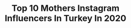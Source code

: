 ---
title: Top 10 Mothers Instagram Influencers In Turkey In 2020
description: >-
  Find top mothers Instagram influencers in Turkey in 2020. Most popular hashtags: #evdekal #tbt #babygirl #annek.
platform: Instagram
profiles:
  - username: "dorakayode"
    fullname: >-
      Mrs Dora Olanrewaju kayode
    location: "Turkey"
    followers: 78145
    engagement: 216
    commentsToLikes: 0.088589
    avatar: "https://scontent-ams4-1.cdninstagram.com/v/t51.2885-19/s320x320/88922469_3070236986321233_6056636028960112640_n.jpg?_nc_ht=scontent-ams4-1.cdninstagram.com&_nc_ohc=UsnRHJjUvFsAX9-N7wq&oh=8dcfa0e2c10b26dc3188a193601504a4&oe=5EB90598"
    verified: false
    hashtags: ""
  - username: "damladuvenakbas"
    fullname: >-
      Damla Düven Akbaş🐘
    location: "Turkey"
    followers: 38759
    engagement: 195
    commentsToLikes: 0.059257
    avatar: "https://instagram.fngo4-1.fna.fbcdn.net/v/t51.2885-19/s320x320/84959595_236242920719753_3560210808128405504_n.jpg?_nc_ht=instagram.fngo4-1.fna.fbcdn.net&_nc_ohc=QtQwQ7hqsgkAX9mYc5E&oh=f38d0c3161d2a8e73c2a39ab8bfbe418&oe=5EB280DA"
    verified: false
    hashtags: "#babygirl, #cumalss, #instagram, #momlife"
  - username: "kahraman_omur"
    fullname: >-
      Ömür Kahraman
    location: "Turkey"
    followers: 2706
    engagement: 1171
    commentsToLikes: 0.200222
    avatar: "https://scontent-lhr8-1.cdninstagram.com/v/t51.2885-19/s320x320/80022037_736635253512155_6333678109795024896_n.jpg?_nc_ht=scontent-lhr8-1.cdninstagram.com&_nc_ohc=fUzF1JxZDTAAX_-G_iw&oh=5a39ff6d5224dd60da745e97b4e766d0&oe=5EBBD421"
    verified: false
    hashtags: "#airportlook, #instapugliaphoto, #stand, #festadelladonna"
  - username: "byburcinkaya"
    fullname: >-
      Burçin Kaya | influencer
    location: "Turkey"
    followers: 283781
    engagement: 167
    commentsToLikes: 0.192182
    avatar: "https://scontent-lhr8-1.cdninstagram.com/v/t51.2885-19/s320x320/79385107_465516930775734_8501631189675671552_n.jpg?_nc_ht=scontent-lhr8-1.cdninstagram.com&_nc_ohc=L2LYOVw8exIAX9N8LaZ&oh=bb4143453ad7af79bd90566b6bdf34ca&oe=5EBBFC05"
    verified: false
    hashtags: "#sundayfunday, #moda, #spa, #doityourself"
  - username: "ezgisadeghi"
    fullname: >-
      Ezgi Turna Sadeghi
    location: "Turkey"
    followers: 11470
    engagement: 458
    commentsToLikes: 0.113171
    avatar: "https://scontent-lhr8-1.cdninstagram.com/v/t51.2885-19/s320x320/64614827_2488650154486795_5709570583742644224_n.jpg?_nc_ht=scontent-lhr8-1.cdninstagram.com&_nc_ohc=SPXejUkaS1kAX8Semtz&oh=929e0cc6f48b7b63eefac0421b5b01be&oe=5EBA60A3"
    verified: false
    hashtags: "#primer, #makeuplife, #makeupideas, #workingfromhome"
  - username: "ozlemervekt"
    fullname: >-
      Özlem Merve Karaaslan Telli
    location: "Turkey"
    followers: 11221
    engagement: 1169
    commentsToLikes: 0.047231
    avatar: "https://scontent-ams4-1.cdninstagram.com/v/t51.2885-19/s320x320/73303545_429511157762563_7913818697074999296_n.jpg?_nc_ht=scontent-ams4-1.cdninstagram.com&_nc_ohc=5B5u3lnsgawAX_VDEBm&oh=6a5b173384f543fa33c75984c06df431&oe=5EA93CAA"
    verified: false
    hashtags: "#turkey, #justf, #sleepingbeauty, #wednesdaymood"
  - username: "elif.usca"
    fullname: >-
      Elif USCA
    location: "Turkey"
    followers: 45394
    engagement: 203
    commentsToLikes: 0.042455
    avatar: "https://scontent-ams4-1.cdninstagram.com/v/t51.2885-19/s320x320/14031598_172139123219816_139286832_n.jpg?_nc_ht=scontent-ams4-1.cdninstagram.com&_nc_ohc=JuteK3R0XiIAX-fUVwv&oh=9859617efae79828bb0bcd5a8d85a750&oe=5EBBFF83"
    verified: false
    hashtags: "#erdemli, #toddlerlife, #lezzet, #sevgi"
  - username: "melekkhayta"
    fullname: >-
      Melek Karaca Hayta
    location: "Turkey"
    followers: 411452
    engagement: 363
    commentsToLikes: 0.364653
    avatar: "https://scontent-ams4-1.cdninstagram.com/v/t51.2885-19/s320x320/76800217_525378158054940_9066056623276949504_n.jpg?_nc_ht=scontent-ams4-1.cdninstagram.com&_nc_ohc=ZEY_w5YdazQAX_SeCfF&oh=3478f23e693a5efc8355a104bbd88fd5&oe=5EB9DCCE"
    verified: false
    hashtags: "#ezberbozanbal, #evdekalturkiye, #solakayd, #iyigeceler"
  - username: "arzuyanardag"
    fullname: >-
      Arzu Yanardağ
    location: "Turkey"
    followers: 46596
    engagement: 219
    commentsToLikes: 0.022287
    avatar: "https://scontent-lhr8-1.cdninstagram.com/v/t51.2885-19/s320x320/87335299_487074202173719_4958163370952884224_n.jpg?_nc_ht=scontent-lhr8-1.cdninstagram.com&_nc_ohc=wfI5gl41mlEAX_anAtg&oh=968890d307531a0c339b043ed2481221&oe=5EBBA465"
    verified: false
    hashtags: "#houstonportraits, #cute, #instagrammers, #fashion"
  - username: "istialqadri"
    fullname: >-
      𝙞𝙨𝙩𝙞 𝙫𝙚 𝙢𝙪𝙨𝙖𝙗
    location: "Turkey"
    followers: 524909
    engagement: 684
    commentsToLikes: 0.204409
    avatar: "https://scontent-lhr8-1.cdninstagram.com/v/t51.2885-19/s320x320/79588042_1701413243333056_3960060443636006912_n.jpg?_nc_ht=scontent-lhr8-1.cdninstagram.com&_nc_ohc=A1k-1GlscF0AX85lanD&oh=ea8f698eb5ca81cfe600f5b81421fa52&oe=5EBC3A3C"
    verified: false
    hashtags: "#dirumahaja"
---